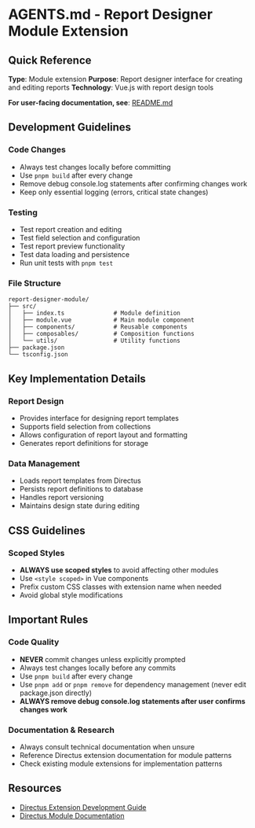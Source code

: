 # AGENTS.md - Report Designer Module Extension

## Quick Reference

**Type**: Module extension
**Purpose**: Report designer interface for creating and editing reports
**Technology**: Vue.js with report design tools

**For user-facing documentation, see**: [README.md](README.md)

## Development Guidelines

### Code Changes
- Always test changes locally before committing
- Use `pnpm build` after every change
- Remove debug console.log statements after confirming changes work
- Keep only essential logging (errors, critical state changes)

### Testing
- Test report creation and editing
- Test field selection and configuration
- Test report preview functionality
- Test data loading and persistence
- Run unit tests with `pnpm test`

### File Structure
```
report-designer-module/
├── src/
│   ├── index.ts              # Module definition
│   ├── module.vue            # Main module component
│   ├── components/           # Reusable components
│   ├── composables/          # Composition functions
│   └── utils/                # Utility functions
├── package.json
└── tsconfig.json
```

## Key Implementation Details

### Report Design
- Provides interface for designing report templates
- Supports field selection from collections
- Allows configuration of report layout and formatting
- Generates report definitions for storage

### Data Management
- Loads report templates from Directus
- Persists report definitions to database
- Handles report versioning
- Maintains design state during editing

## CSS Guidelines

### Scoped Styles
- **ALWAYS use scoped styles** to avoid affecting other modules
- Use `<style scoped>` in Vue components
- Prefix custom CSS classes with extension name when needed
- Avoid global style modifications

## Important Rules

### Code Quality
- **NEVER** commit changes unless explicitly prompted
- Always test changes locally before any commits
- Use `pnpm build` after every change
- Use `pnpm add` or `pnpm remove` for dependency management (never edit package.json directly)
- **ALWAYS remove debug console.log statements after user confirms changes work**

### Documentation & Research
- Always consult technical documentation when unsure
- Reference Directus extension documentation for module patterns
- Check existing module extensions for implementation patterns

## Resources

- [Directus Extension Development Guide](https://docs.directus.io/extensions/)
- [Directus Module Documentation](https://docs.directus.io/extensions/modules/)

